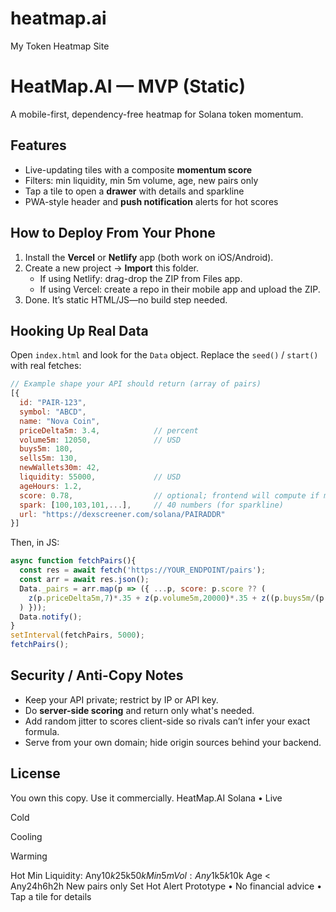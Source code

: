 # heatmap.ai
My Token Heatmap Site
# HeatMap.AI — MVP (Static)

A mobile-first, dependency-free heatmap for Solana token momentum.

## Features
- Live-updating tiles with a composite **momentum score**
- Filters: min liquidity, min 5m volume, age, new pairs only
- Tap a tile to open a **drawer** with details and sparkline
- PWA-style header and **push notification** alerts for hot scores

## How to Deploy From Your Phone
1. Install the **Vercel** or **Netlify** app (both work on iOS/Android).
2. Create a new project → **Import** this folder.
   - If using Netlify: drag-drop the ZIP from Files app.
   - If using Vercel: create a repo in their mobile app and upload the ZIP.
3. Done. It’s static HTML/JS—no build step needed.

## Hooking Up Real Data
Open `index.html` and look for the `Data` object. Replace the `seed()` / `start()` with real fetches:

```js
// Example shape your API should return (array of pairs)
[{
  id: "PAIR-123",
  symbol: "ABCD",
  name: "Nova Coin",
  priceDelta5m: 3.4,            // percent
  volume5m: 12050,              // USD
  buys5m: 180,
  sells5m: 130,
  newWallets30m: 42,
  liquidity: 55000,             // USD
  ageHours: 1.2,
  score: 0.78,                  // optional; frontend will compute if missing
  spark: [100,103,101,...],     // 40 numbers (for sparkline)
  url: "https://dexscreener.com/solana/PAIRADDR"
}]
```

Then, in JS:
```js
async function fetchPairs(){
  const res = await fetch('https://YOUR_ENDPOINT/pairs');
  const arr = await res.json();
  Data._pairs = arr.map(p => ({ ...p, score: p.score ?? (
    z(p.priceDelta5m,7)*.35 + z(p.volume5m,20000)*.35 + z((p.buys5m/(p.sells5m+1)),1.5)*.15 + z(p.newWallets30m,200)*.15 - (p.liquidity<15000?0.6:0)
  ) }));
  Data.notify();
}
setInterval(fetchPairs, 5000);
fetchPairs();
```

## Security / Anti-Copy Notes
- Keep your API private; restrict by IP or API key.
- Do **server-side scoring** and return only what's needed.
- Add random jitter to scores client-side so rivals can’t infer your exact formula.
- Serve from your own domain; hide origin sources behind your backend.

## License
You own this copy. Use it commercially.
HeatMap.AI
Solana • Live

Cold

Cooling

Warming

Hot
Min Liquidity: Any$10k$25k$50k
Min 5m Vol: Any$1k$5k$10k
Age < Any24h6h2h
New pairs only
Set Hot Alert
Prototype • No financial advice • Tap a tile for details



